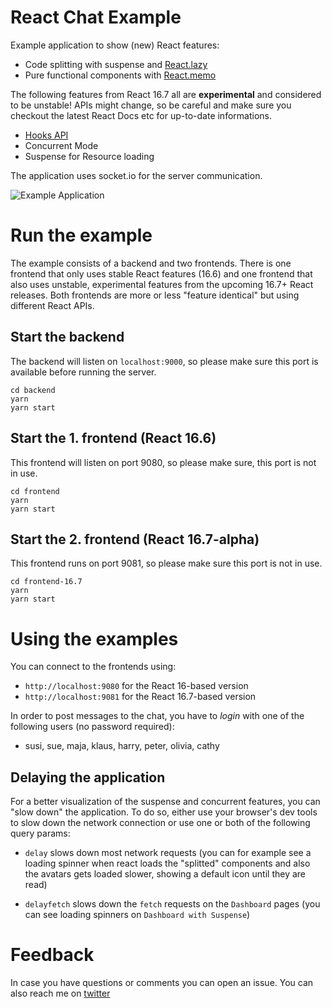 # React Chat Example

Example application to show (new) React features:

- Code splitting with suspense and [React.lazy](https://reactjs.org/docs/code-splitting.html#reactlazy)
- Pure functional components with [React.memo](https://reactjs.org/docs/react-api.html#reactmemo)

The following features from React 16.7 all are **experimental** and considered to be unstable! APIs might change, so be careful and make sure you checkout the latest React Docs etc for up-to-date informations.

- [Hooks API](https://reactjs.org/docs/hooks-intro.html)
- Concurrent Mode
- Suspense for Resource loading

The application uses socket.io for the server communication.

![Example Application](react-chat-app.gif)

# Run the example

The example consists of a backend and two frontends. There is one frontend that only uses stable React features (16.6) and one frontend that also uses unstable, experimental features from the upcoming 16.7+ React releases. Both frontends are more or less "feature identical" but using different React APIs.

## Start the backend

The backend will listen on `localhost:9000`, so please make sure this port is available before running the server.

```
cd backend
yarn
yarn start
```

## Start the 1. frontend (React 16.6)

This frontend will listen on port 9080, so please make sure, this port is not in use.

```
cd frontend
yarn
yarn start
```

## Start the 2. frontend (React 16.7-alpha)

This frontend runs on port 9081, so please make sure this port is not in use.

```
cd frontend-16.7
yarn
yarn start
```

# Using the examples

You can connect to the frontends using:

- `http://localhost:9080` for the React 16-based version
- `http://localhost:9081` for the React 16.7-based version

In order to post messages to the chat, you have to _login_ with one of the following users (no password required):

- susi, sue, maja, klaus, harry, peter, olivia, cathy

## Delaying the application

For a better visualization of the suspense and concurrent features, you can "slow down" the application. To do so, either use your browser's dev tools to slow down the network connection or use one or both of the following query params:

- `delay` slows down most network requests (you can for example see a loading spinner when react loads the "splitted" components and also the avatars gets loaded slower, showing a default icon until they are read)

- `delayfetch` slows down the `fetch` requests on the `Dashboard` pages (you can see loading spinners on `Dashboard with Suspense`)

# Feedback

In case you have questions or comments you can open an issue. You can also reach me on [twitter](https://twitter.com/nilshartmann)
